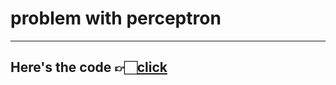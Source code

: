 
# problem with perceptron
---

Here's the code 👉🏻[click](https://github.com/AbuTaher003/Deep-Learning-DL/blob/main/Codes/07_Problem%20with%20perceptron.ipynb)
---
